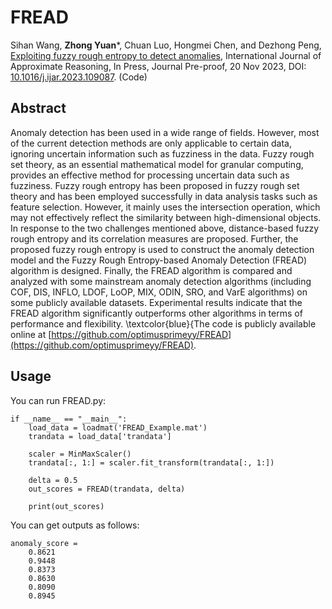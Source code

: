 # FREAD
Sihan Wang, **Zhong Yuan***, Chuan Luo, Hongmei Chen, and Dezhong Peng, [Exploiting fuzzy rough entropy to detect anomalies](FREAD/Paper/2023-FREAD.pdf), International Journal of Approximate Reasoning, In Press, Journal Pre-proof, 20 Nov 2023, DOI: [10.1016/j.ijar.2023.109087](https://doi.org/10.1016/j.ijar.2023.109087). (Code)

## Abstract
Anomaly detection has been used in a wide range of fields. However, most of the current detection methods are only applicable to certain data, ignoring uncertain information such as fuzziness in the data. Fuzzy rough set theory, as an essential mathematical model for granular computing, provides an effective method for processing uncertain data such as fuzziness. Fuzzy rough entropy has been proposed in fuzzy rough set theory and has been employed successfully in data analysis tasks such as feature selection. However, it mainly uses the intersection operation, which may not effectively reflect the similarity between high-dimensional objects. In response to the two challenges mentioned above, distance-based fuzzy rough entropy and its correlation measures are proposed. Further, the proposed fuzzy rough entropy is used to construct the anomaly detection model and the Fuzzy Rough Entropy-based Anomaly Detection (FREAD) algorithm is designed. Finally, the FREAD algorithm is compared and analyzed with some mainstream anomaly detection algorithms (including COF, DIS, INFLO, LDOF, LoOP, MIX, ODIN, SRO, and VarE algorithms) on some publicly available datasets. Experimental results indicate that the FREAD algorithm significantly outperforms other algorithms in terms of performance and flexibility. \textcolor{blue}{The code is publicly available online at [https://github.com/optimusprimeyy/FREAD](https://github.com/optimusprimeyy/FREAD).

## Usage
You can run FREAD.py:
```
if __name__ == "__main__":
    load_data = loadmat('FREAD_Example.mat')
    trandata = load_data['trandata']

    scaler = MinMaxScaler()
    trandata[:, 1:] = scaler.fit_transform(trandata[:, 1:])

    delta = 0.5
    out_scores = FREAD(trandata, delta)

    print(out_scores)
```
You can get outputs as follows:
```
anomaly_score =
    0.8621
    0.9448
    0.8373
    0.8630
    0.8090
    0.8945
